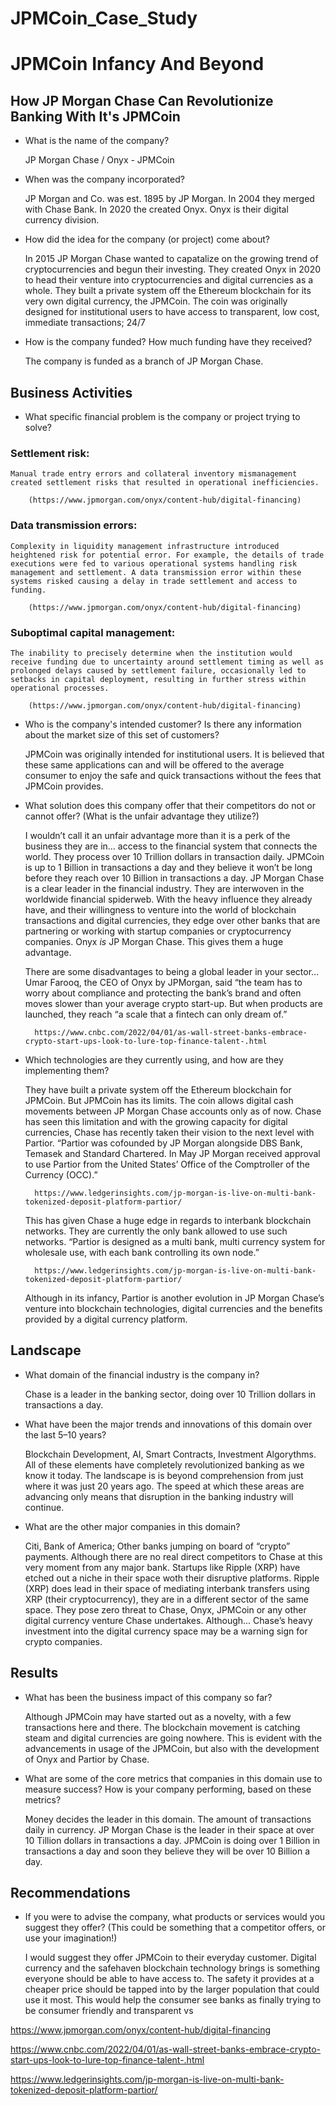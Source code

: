 # JPMCoin_Case_Study

# JPMCoin Infancy And Beyond

## How JP Morgan Chase Can Revolutionize Banking With It's JPMCoin 


* What is the name of the company? 

	JP Morgan Chase / Onyx - JPMCoin

* When was the company incorporated?

	JP Morgan and Co. was est. 1895 by JP Morgan.  In 2004 they merged with Chase Bank.  In 2020 the created Onyx.  Onyx is their digital currency division. 


* How did the idea for the company (or project) come about?
	
	In 2015 JP Morgan Chase wanted to capatalize on the growing trend of cryptocurrencies and begun their investing.  They created Onyx in 2020 to head their venture into cryptocurrencies and digital currencies as a whole.  They built a private system off the Ethereum blockchain for its very own digital currency, the JPMCoin.  The coin was originally designed for institutional users to have access to transparent, low cost, immediate transactions; 24/7 

* How is the company funded? How much funding have they received?
	
	The company is funded as a branch of JP Morgan Chase.


## Business Activities

* What specific financial problem is the company or project trying to solve?
	
### Settlement risk: 
    
	Manual trade entry errors and collateral inventory mismanagement created settlement risks that resulted in operational inefficiencies.
        
		(https://www.jpmorgan.com/onyx/content-hub/digital-financing)

### Data transmission errors: 
    
	Complexity in liquidity management infrastructure introduced heightened risk for potential error. For example, the details of trade executions were fed to various operational systems handling risk management and settlement. A data transmission error within these systems risked causing a delay in trade settlement and access to funding.
        
		(https://www.jpmorgan.com/onyx/content-hub/digital-financing)
	
### Suboptimal capital management: 
    
	The inability to precisely determine when the institution would receive funding due to uncertainty around settlement timing as well as prolonged delays caused by settlement failure, occasionally led to setbacks in capital deployment, resulting in further stress within operational processes.
	    
		(https://www.jpmorgan.com/onyx/content-hub/digital-financing)



* Who is the company's intended customer?  Is there any information about the market size of this set of customers?
	
	JPMCoin was originally intended for institutional users.  It is believed that these same applications can and will be offered to the average consumer to enjoy the safe and quick transactions without the fees that JPMCoin provides.

* What solution does this company offer that their competitors do not or cannot offer? (What is the unfair advantage they utilize?)
	
	I wouldn’t call it an unfair advantage more than it is a perk of the business they are in... access to the financial system that connects the world.  They process over 10 Trillion dollars in transaction daily.  JPMCoin is up to 1 Billion in transactions a day and they believe it won’t be long before they reach over 10 Billion in transactions a day.  JP Morgan Chase is a clear leader in the financial industry.  They are interwoven in the worldwide financial spiderweb.  With the heavy influence they already have, and their willingness to venture into the world of blockchain transactions and digital currencies, they edge over other banks that are partnering or working with startup companies or cryptocurrency companies.  Onyx *is* JP Morgan Chase.  This gives them a huge advantage.  

	There are some disadvantages to being a global leader in your sector… Umar Farooq, the CEO of Onyx by JPMorgan, said “the team has to worry about compliance and protecting the bank’s brand and often moves slower than your average crypto start-up. But when products are launched, they reach “a scale that a fintech can only dream of.”
        
		https://www.cnbc.com/2022/04/01/as-wall-street-banks-embrace-crypto-start-ups-look-to-lure-top-finance-talent-.html


* Which technologies are they currently using, and how are they implementing them?
	
	They have built a private system off the Ethereum blockchain for JPMCoin.  But JPMCoin has its limits.  The coin allows digital cash movements between JP Morgan Chase accounts only as of now.  Chase has seen this limitation and with the growing capacity for digital currencies, Chase has recently taken their vision to the next level with Partior.  “Partior was cofounded by JP Morgan alongside DBS Bank, Temasek and Standard Chartered. In May JP Morgan received approval to use Partior from the United States’ Office of the Comptroller of the Currency (OCC).”
        
		https://www.ledgerinsights.com/jp-morgan-is-live-on-multi-bank-tokenized-deposit-platform-partior/ 

    This has given Chase a huge edge in regards to interbank blockchain networks.  They are currently the only bank allowed to use such networks.  “Partior is designed as a multi bank, multi currency system for wholesale use, with each bank controlling its own node.”
        
		https://www.ledgerinsights.com/jp-morgan-is-live-on-multi-bank-tokenized-deposit-platform-partior/  
    
	Although in its infancy, Partior is another evolution in JP Morgan Chase’s venture into blockchain technologies, digital currencies  and the benefits provided by a digital currency platform. 



## Landscape

* What domain of the financial industry is the company in?
	
	Chase is a leader in the banking sector, doing over 10 Trillion dollars in transactions a day.

* What have been the major trends and innovations of this domain over the last 5–10 years?
	
	Blockchain Development, AI, Smart Contracts, Investment Algorythms. All of these elements have completely revolutionized banking as we know it today.  The landscape is is beyond comprehension from just where it was just 20 years ago.  The speed at which these areas are advancing only means that disruption in the banking industry will continue.

* What are the other major companies in this domain?
	
	Citi, Bank of America; Other banks jumping on board of “crypto” payments.  Although there are no real direct competitors to Chase at this very moment from any major bank.   Startups like Ripple (XRP) have etched out a niche in their space woth their disruptive platforms.  Ripple (XRP) does lead in their space of mediating interbank transfers using XRP (their cryptocurrency), they are in a different sector of the same space.  They pose zero threat to Chase, Onyx, JPMCoin or any other digital currency venture Chase undertakes. Although... Chase’s heavy investment into the digital currency space may be a warning sign for crypto companies.


## Results

* What has been the business impact of this company so far?

    Although JPMCoin may have started out as a novelty, with a few transactions here and there.  The blockchain movement is catching steam and digital currencies are going nowhere.  This is evident with the advancements in usage of the JPMCoin, but also with the development of Onyx and Partior by Chase.  
	

* What are some of the core metrics that companies in this domain use to measure success? How is your company performing, based on these metrics?  
	
	Money decides the leader in this domain.  The amount of transactions daily in currency.  JP Morgan Chase is the leader in their space at over 10 Tillion dollars in transactions a day.  JPMCoin is doing over 1 Billion in transactions a day and soon they believe they will be over 10 Billion a day.

## Recommendations

* If you were to advise the company, what products or services would you suggest they offer? (This could be something that a competitor offers, or use your imagination!)
	
	I would suggest they offer JPMCoin to their everyday customer.  Digital currency and the safehaven blockchain technology brings is something everyone should be able to have access to.  The safety it provides at a cheaper price should be tapped into by the larger population that could use it most.  This would help the consumer see banks as finally trying to be consumer friendly and transparent vs 





https://www.jpmorgan.com/onyx/content-hub/digital-financing

https://www.cnbc.com/2022/04/01/as-wall-street-banks-embrace-crypto-start-ups-look-to-lure-top-finance-talent-.html

https://www.ledgerinsights.com/jp-morgan-is-live-on-multi-bank-tokenized-deposit-platform-partior/ 



